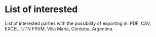 # List of interested
List of interested parties with the possibility of exporting in: PDF, CSV, EXCEL. UTN FRVM, Villa María, Córdoba, Argentina.
